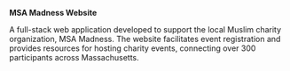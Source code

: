 **MSA Madness Website**


A full-stack web application developed to support the local Muslim charity organization, MSA Madness. The website facilitates event registration and provides resources for hosting charity events, connecting over 300 participants across Massachusetts.
